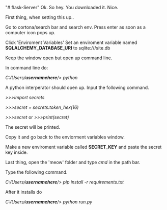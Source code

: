 "# flask-Server" 
Ok. So hey. You downloaded it. Nice.

First thing, when setting this up..

Go to cortona/search bar and search env.
Press enter as soon as a computer icon pops up.

Click 'Enviroment Variables'
Set an enviroment variable named **SQLALCHEMY_DATABASE_URI** to sqlite:///site.db

Keep the window open but open up command line.

In command line do:

*C:/Users/**usernamehere**/> python*

A python interperator should open up. Input the following command.

*>>>import secrets*

*>>>secret = secrets.token_hex(16)*

*>>>secret* or *>>>print(secret)*

The secret will be printed.

Copy it and go back to the enviorment variables window.

Make a new enviroment variable called **SECRET_KEY** and paste the secret key inside.

Last thing, open the 'meow' folder and type *cmd* in the path bar.

Type the following command.

*C:/Users/**usernamehere**/> pip install -r requirements.txt*

After it installs do

*C:/Users/**usernamehere**/> python run.py*
